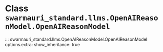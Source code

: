 # Class `swarmauri_standard.llms.OpenAIReasonModel.OpenAIReasonModel`

::: swarmauri_standard.llms.OpenAIReasonModel.OpenAIReasonModel
    options.extra:
      show_inheritance: true

